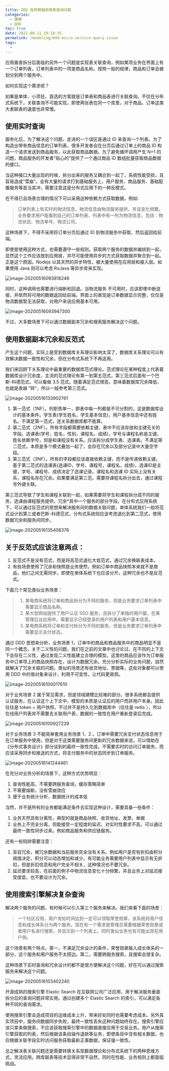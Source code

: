 ```yaml
---
title: DDD 指导微服务联表查询问题
categories: 
  - 建模
  - DDD
toc: true
date: 2021-08-11 19:18:35
permalink: /modeling/ddd-micro-service-query-issue
tags: 
  - 
---
```


应用垂直拆分后面临的另外一个问题是实现表关联查询，例如某项业务在界面上有一个订单列表，订单列表中的一项是商品名称。按照一般的规律，商品和订单会被划分到两个服务中。

如何实现这个需求呢？

如果是单体、小项目，首选的方案就是订单表和商品表进行关联查询。不仅在分布式系统下，关联查询不可能实现，即使两张表在同一个库里，对于商品、订单这类大表联表的速度也非常慢。



## 使用实时查询



服务化后，为了解决这个问题，走进的一个误区是通过 ID 来查询一个列表。为了构造出带有商品信息的订单列表，很多开发者会在分页后通过订单上的商品 ID 构造一个请求发送到商品服务，以此获取商品数据。为了避免循环调用产生 N+1 的问题，商品服务的开发者”贴心的“提供了一个通过商品 ID 数组批量获取商品数据的接口。

当这种接口大量出现的时候，拆分出来的服务又耦合到一起了，系统性能受损，且容易造成”雪崩“。会有大量的请求打到基础服务上，用户服务、商品服务、基础配置服务等首当其冲，需要注意这是分布式应用下的一种反模式。



在不得已且场景合理的情况下可以采用这种依赖方式获取数据，例如:



> 订单列表上有实时的物流信息，物流信息由物流服务提供，并且变化频繁。业务要求用户能看到自己的订单列表，列表中有一列为物流信息，包括：物流状态、物流单号、物流公司。

这种场景下，不得不采用将订单分页后通过 ID 到物流服务中获取，然后返回给前端。

即使是使用这种方式，也需要遵守一些规则。获取两个服务的数据并编排到一起，显然这个工作应该放到应用层，并尽可能使用异步的方式获取数据并聚合到一起。正是这个原因，Nodejs 以其天然的异步特性，被大量使用在应用层和接入层。如果使用 Java 则可以考虑 RxJava 等异步库来实现。

![image-20200516093818246](./ddd-micro-service-query-issue/image-20200516093818246-20210121221553732.png)



同时，这种调用也需要进行熔断和回退。当物流服务 不可用时，应该即使中断连接，并依然将可用的数据返回给前端。界面上的表现是订单数据显示完整，仅仅是物流数据暂无法获取，对用户来说应用基本可用。

![image-20200516093947300](./ddd-micro-service-query-issue/image-20200516093947300-20210121221553834.png)

不过，大多数场景下可以通过数据副本冗余和搜索服务解决这个问题。



## 使用数据副本冗余和反范式

产生这个问题，实际上是受到数据库关系理论影响太深了，数据库关系理论可以有效解决数据一致性和冗余，但在分布式系统下不再适用。

我们来回顾下关系理论中最重要的数据库范式理论。范式理论在某种程度上代表着数据库设计冗余度，主流的范式理论有第一到第五范式，第三范式后面有一个巴斯-科德范式，可以看做 3.5 范式。随着满足范式增高，意味着数据库冗余降低，也就是表越 ”碎“，所以一般参考第三范式。



![image-20200516133902761](./ddd-micro-service-query-issue/image-20200516133902761-20210121221553818.png)



1. 第一范式（1NF）。列职责单一，即表中每一列都是不可分割的，这是数据库设计的基本条件。学生表(学生姓名，学生基本信息)，用户基本信息中还有姓名。不满足第一范式，连关系数据库都不能算。
2. 第二范式（2NF）。所有字段都需要依赖主键，表中不应该存放和主键无关的字段。选课表(学号，姓名，性别，课程名，成绩)，学号与课程名称是主键。姓名依赖学号，但是和课程没有关系。应该拆分成学生表、选课表。不满足第二范式，本质是多个模式叠加一起了，会存在冗余以及部分记录中大量空字段。
3. 第三范式（3NF）。所有的字段都应该直接依赖主键，而不是传递依赖主键。基于第二范式的选课表(选课ID，学号，课程号，课程名，成绩)，选课ID是主键，学号、课程号、成绩决定了选课记录。课程名和选课 ID 实际上没有关系，课程名存在冗余。如果要满足第三范，需要将课程名拆分出去，通过课程号外键关联。



第三范式导致了学生和课程关联到一起，如果需要将学生和课程拆分成不同的服务，选课由课程服务提供，冗余*其中一个服务的部分字段。在分布式应用系统下，可以通过反范式的思想来解决服务间的数据关联问题，单体系统我们一般将范式设计到第三或者巴斯-科德范式，分布式系统则应该考虑退化到第二范式，使用数据冗余和服务间同步。



![image-20200516135408376](./ddd-micro-service-query-issue/image-20200516135408376-20210121221553993.png)





## 关于反范式应该注意两点：

1. 反范式不是没有范式，而是将高范式退化大低范式，通过冗余换联表成本。
2. 有些场景使用了冗余和快照是业务使然，例如订单中商品快照本来就不是商品，他们之间无需同步。即使在单体系统下也应该分开。这种冗余也不是反范式。

下面几个常见类似业务场景：

> 1. 某电商系统将订单和商品拆分为不同的服务，但是业务要求订单列表中需要显示商品名称。
> 2. 某大型网站提供了用户认证 SSO 服务，且拆分了单独的用户服，在某管理后台应用中，需要显示已经登录的用户列表和用户基本信息。
> 3. 某电商系统将订单和支付拆分为不同的服务，但是业务要求订单列表中需要显示支付状态。

通过 DDD 思想来分析，业务场景 1，订单中的商品和商品服务中的商品明显不是同一个概念。关于二义性的问题，我们在之前的文章中也讨论过，在不同的上下文下会存在二义性，通过发现二义性能建立合理的模型。这里的商品应该作为订单服务中订单项上的商品快照存在，设计为数据冗余。充分分析实际的业务问题，自然就解决了冗余关联的问题。类似的场景还有收货地址、票据等，这些对象都可以使用 DDD 中的值对象来设计，利用不可变性，让代码更直观。

![image-20200516100017610](./ddd-micro-service-query-issue/image-20200516100017610-20210121221553858.png)



对于业务场景 2 属于常见需求，但是领域建模比较难的部分。很多系统都会提供认证服务，在认证这个上下文中，模型的本质是认证后的用户而非用户本身。因此往往是 token + 用户快照，不过并不是持久化到数据库中（往往是 redis ），所以在线用户列表并不需要去关联用户表，数据的一致性在用户重新登录后完成。



![image-20200516100927239](./ddd-micro-service-query-issue/image-20200516100927239-20210121221553715.png)



对于业务场景 3 不能简单套用业务场景 1、2 。订单中需要冗余支付状态信息用于在订单服务中使用，但是对于这类需要服务间更新的冗余数据来说，可以借助在《分布式事务设计》部分谈到的最终一致性完成。不需要实时的访问订单服务，而应该采用同步和推送的方式，将支付服务中的状态同步到订单服务。

![image-20200516141244461](./ddd-micro-service-query-issue/image-20200516141244461-20210121221554193.png)



在充分对业务分析的场景下，这种方式优势明显：



1. 查询性能高，不需要跨服务查询，缓存策略简单
2. 不需要熔断，没有雪崩效应
3. 便于业务统计分析，数据统计的成本低



当然，并不是所有的业务都能满足条件去实现这种设计，需要具备一些条件：

1. 业务天然具有分离性，典型的就是商品快照、收货地址、发票、单据
2. 业务上不完全分离，但能接受一定程度的延迟，对实时性要求不高，可以通过最终一致性同步过来。例如商品服务和供应链服务。



还有一些陷阱需要注意：

1. 盲目冗余，被冗余数据和当前服务完全没有关系。例如用户是否有折扣由积分阈值决定，积分可以动态增加和减少。有可能业务需要用户列表中显示有无折扣，但是折扣信息和用户完全不相关，这种情况也不要冗余。
2. 延迟要求较高，在前面的例子中物流信息变化十分频繁，并且业务上对延迟接受度低，也不要设计为冗余。



## 使用搜索引擎解决复杂查询



解决两个服务的问题，有时候可以引入第三个服务来解决。我们来看下面的场景：

> 一个社区应用，用户发帖时间达到一定可以领取荣誉勋章，该系统将用户信息和成长体系分为两个服务。现在有一个需求是管理员需要根据荣誉勋章或者用户名进行搜索，并显示到一个列表上。同时类似业务也有可能出现在用户侧。

这个场景有两个特点。第一，不满足冗余设计的条件，荣誉勋章输入成长体系的一部分，这个服务和用户服务不太搭边。第二，需要跨服务搜索，且搜索会很复杂。



这种场景下实时查询和冗余设计的都不是很方便解决这个问题，好在可以通过搜索服务来解决这个问题。



![image-20200516103402240](./ddd-micro-service-query-issue/image-20200516103402240-20210121221554090.png)



开源成熟的搜索引擎 Elastic Search 在互联网公司广泛应用，用于解决服务垂直拆分后的查询问题非常实用。通过创建多个 Elastic Search 的索引，可以满足各种不同的查询需求。



使用搜索引擎会造成项目的运维成本上升，带来好处同时也需要考虑成本。另外真实项目中，服务间数据同步失败，最终一致性丢失这种问题始终存在。搜索引擎应该只拿来做搜索，不应该获取搜索引擎中的数据直接应用于交易业务。用户从搜索引擎获取的列表，然后根据该条目操作退款等业务，即使条目中含有相关数据，也应根据关联字段实时访问服务获取最新正事数据，保证强一致性。



总之解决表关联问题还是需要转换关系型数据理论和分布式系统下的两种思维方式，灵活应用。跨库联表等技术显得非常不自然，同时在性能、业务规则上都面临挑战。

